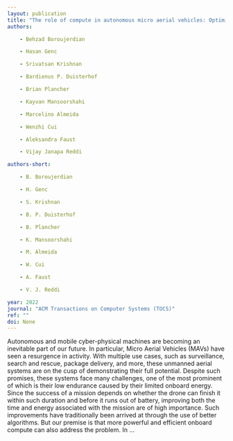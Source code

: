 ```yaml
---
layout: publication
title: "The role of compute in autonomous micro aerial vehicles: Optimizing for mission time and energy efficiency"
authors:

    - Behzad Boroujerdian

    - Hasan Genc

    - Srivatsan Krishnan

    - Bardienus P. Duisterhof

    - Brian Plancher

    - Kayvan Mansoorshahi

    - Marcelino Almeida

    - Wenzhi Cui

    - Aleksandra Faust

    - Vijay Janapa Reddi

authors-short:

    - B. Boroujerdian

    - H. Genc

    - S. Krishnan

    - B. P. Duisterhof

    - B. Plancher

    - K. Mansoorshahi

    - M. Almeida

    - W. Cui

    - A. Faust

    - V. J. Reddi

year: 2022
journal: "ACM Transactions on Computer Systems (TOCS)"
ref: ""
doi: None
---
```


Autonomous and mobile cyber-physical machines are becoming an inevitable part of our future. In particular, Micro Aerial Vehicles (MAVs) have seen a resurgence in activity. With multiple use cases, such as surveillance, search and rescue, package delivery, and more, these unmanned aerial systems are on the cusp of demonstrating their full potential. Despite such promises, these systems face many challenges, one of the most prominent of which is their low endurance caused by their limited onboard energy. Since the success of a mission depends on whether the drone can finish it within such duration and before it runs out of battery, improving both the time and energy associated with the mission are of high importance. Such improvements have traditionally been arrived at through the use of better algorithms. But our premise is that more powerful and efficient onboard compute can also address the problem. In …
    